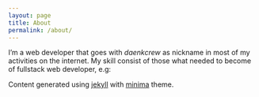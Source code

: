 ```yaml
---
layout: page
title: About
permalink: /about/
---
```


I’m a web developer that goes with <em>daenkcrew</em> as nickname in most of my activities on the internet. My skill consist of those what needed to become of fullstack web developer, e.g:



Content generated using <a href="https://github.com/jekyll/jekyll">jekyll</a> with <a href="https://github.com/jekyll/minima">minima</a> theme.</p>